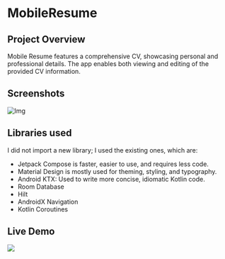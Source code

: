 # MobileResume

## Project Overview
Mobile Resume features a comprehensive CV, showcasing personal and professional details. The app enables both viewing and editing of the provided CV information.

## Screenshots
![Img](https://github.com/Abbanks/MobileResume/assets/51162743/98cd9586-6694-4361-bb46-5c244b616ec5)

## Libraries used
I did not import a new library; I used the existing ones, which are:
- Jetpack Compose is faster, easier to use, and requires less code.
- Material Design is mostly used for theming, styling, and typography.
- Android KTX: Used to write more concise, idiomatic Kotlin code.
- Room Database
- Hilt
- AndroidX Navigation
- Kotlin Coroutines

## Live Demo
[<img src="https://user-images.githubusercontent.com/51162743/200105989-f3cb52e3-f43f-4b81-8de0-1e9377798a2d.png">](https://appetize.io/app/dwynnijxe6oc73pofvhaywogpm?device=pixel4&osVersion=11.0&scale=75)

